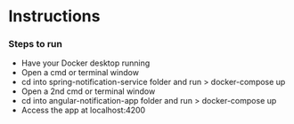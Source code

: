 # Instructions

### Steps to run

* Have your Docker desktop running 
* Open a cmd or terminal window
* cd into spring-notification-service folder and run > docker-compose up
* Open a 2nd cmd or terminal window
* cd into angular-notification-app folder and run > docker-compose up
* Access the app at localhost:4200

